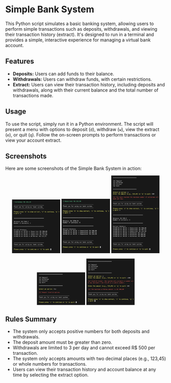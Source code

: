 # Simple Bank System

This Python script simulates a basic banking system, allowing users to perform simple transactions such as deposits, withdrawals, and viewing their transaction history (extract). It's designed to run in a terminal and provides a simple, interactive experience for managing a virtual bank account.

## Features

- **Deposits:** Users can add funds to their balance.
- **Withdrawals:** Users can withdraw funds, with certain restrictions.
- **Extract:** Users can view their transaction history, including deposits and withdrawals, along with their current balance and the total number of transactions made.

## Usage

To use the script, simply run it in a Python environment. The script will present a menu with options to deposit (`d`), withdraw (`w`), view the extract (`e`), or quit (`q`). Follow the on-screen prompts to perform transactions or view your account extract.

## Screenshots

Here are some screenshots of the Simple Bank System in action:

<p align="center">
  <img src="https://github.com/rafaelperozin/my-python-scripts/blob/main/02.%20Simple%20Bank%20System/screenshots/withdraw-sucess-and-extract.png" width="30%" alt="Sucess withdraw + show extract" />
  <img src="https://github.com/rafaelperozin/my-python-scripts/blob/main/02.%20Simple%20Bank%20System/screenshots/success-deposit-and-extract.png" width="30%" alt="Sucess deposit + show extract" />
  <img src="https://github.com/rafaelperozin/my-python-scripts/blob/main/02.%20Simple%20Bank%20System/screenshots/max-num-withdraw-daily-and-extract.png" width="30%" alt="Max number of daily withdraws reached + show extract" />
</p>
<p align="center">
  <img src="https://github.com/rafaelperozin/my-python-scripts/blob/main/02.%20Simple%20Bank%20System/screenshots/invalid-option.png" width="30%" alt="Invalid options handling" />
  <img src="https://github.com/rafaelperozin/my-python-scripts/blob/main/02.%20Simple%20Bank%20System/screenshots/not-allowed-amounts.png" width="30%" alt="Not allowed amounts handling" />
</p>

## Rules Summary

- The system only accepts positive numbers for both deposits and withdrawals.
- The deposit amount must be greater than zero.
- Withdrawals are limited to 3 per day and cannot exceed R$ 500 per transaction.
- The system only accepts amounts with two decimal places (e.g., 123,45) or whole numbers for transactions.
- Users can view their transaction history and account balance at any time by selecting the extract option.
